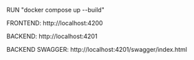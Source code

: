 RUN "docker compose up --build"

FRONTEND: http://localhost:4200

BACKEND: http://localhost:4201

BACKEND SWAGGER: http://localhost:4201/swagger/index.html
